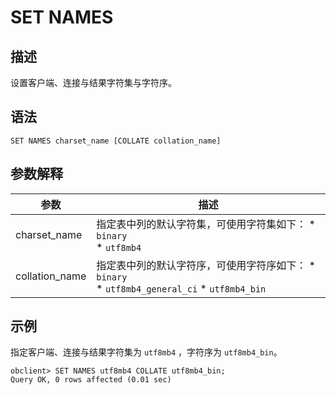 SET NAMES
==============================



描述
-----------------------

设置客户端、连接与结果字符集与字符序。

语法
-----------------------

```unknow
SET NAMES charset_name [COLLATE collation_name]
```



参数解释
-------------------------



|       参数       |                                                                                                                                                                                                                                                                                                                                                             描述                                                                                                                                                                                                                                                                                                                                                             |
|----------------|----------------------------------------------------------------------------------------------------------------------------------------------------------------------------------------------------------------------------------------------------------------------------------------------------------------------------------------------------------------------------------------------------------------------------------------------------------------------------------------------------------------------------------------------------------------------------------------------------------------------------------------------------------------------------------------------------------------------------|
| charset_name   | 指定表中列的默认字符集，可使用字符集如下： * `binary` <br>  * `utf8mb4`                                                                                                                                                                                                                                                                                                                                                                                                                                     |
| collation_name | 指定表中列的默认字符序，可使用字符序如下： * `binary` <br>  * `utf8mb4_general_ci`   <bin>   * `utf8mb4_bin`      |



示例
-----------------------

指定客户端、连接与结果字符集为 `utf8mb4` ，字符序为 `utf8mb4_bin`。

```unknow
obclient> SET NAMES utf8mb4 COLLATE utf8mb4_bin;
Query OK, 0 rows affected (0.01 sec)
```
